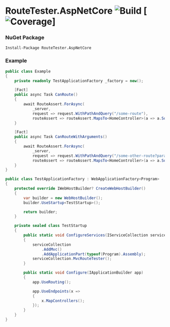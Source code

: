 # RouteTester.AspNetCore ![Build](https://github.com/nwendel/routetester.aspnetcore/actions/workflows/build.yml/badge.svg) [![Coverage](https://codecov.io/gh/nwendel/routetester.aspnetcore/branch/main/graph/badge.svg?token=BMNOSIWUMV)]

### NuGet Package

```
Install-Package RouteTester.AspNetCore
```

### Example
```csharp
public class Example
{
    private readonly TestApplicationFactory _factory = new();

    [Fact]
    public async Task CanRoute()
    {
        await RouteAssert.ForAsync(
            _server,
            request => request.WithPathAndQuery("/some-route"),
            routeAssert => routeAssert.MapsTo<HomeController>(a => a.SomeRoute()));
    }

    [Fact]
    public async Task CanRouteWithArguments()
    {
        await RouteAssert.ForAsync(
            _server,
            request => request.WithPathAndQuery("/some-other-route?parameter=value"),
            routeAssert => routeAssert.MapsTo<HomeController>(a => a.SomeOtherRoute("value")));
    }
}

public class TestApplicationFactory : WebApplicationFactory<Program>
{
    protected override IWebHostBuilder? CreateWebHostBuilder()
    {
        var builder = new WebHostBuilder();
        builder.UseStartup<TestStartup>();

        return builder;
    }

    private sealed class TestStartup
    {
        public static void ConfigureServices(IServiceCollection serviceCollection)
        {
            serviceCollection
                .AddMvc()
                .AddApplicationPart(typeof(Program).Assembly);
            serviceCollection.MvcRouteTester();
        }

        public static void Configure(IApplicationBuilder app)
        {
            app.UseRouting();

            app.UseEndpoints(x =>
            {
                x.MapControllers();
            });
        }
    }
}
```
